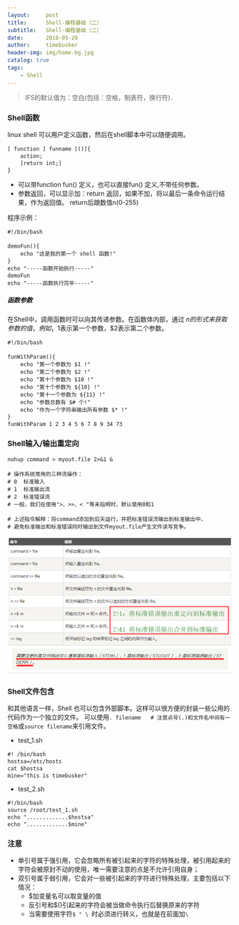 ```yaml
---
layout:     post
title:      Shell-编程基础（二）
subtitle:   Shell-编程基础（二）
date:       2018-05-29
author:     timebusker
header-img: img/home-bg.jpg
catalog: true
tags:
    - Shell
---
```


> IFS的默认值为：空白(包括：空格，制表符，换行符)．

### Shell函数   
linux shell 可以用户定义函数，然后在shell脚本中可以随便调用。  
```
[ function ] funname [()]{
    action;
    [return int;]
}
```  
- 可以带function fun() 定义，也可以直接fun() 定义,不带任何参数。   
- 参数返回，可以显示加：return 返回，如果不加，将以最后一条命令运行结果，作为返回值。 return后跟数值n(0-255)

程序示例：    
```  
#!/bin/bash

demoFun(){
    echo "这是我的第一个 shell 函数!"
}
echo "-----函数开始执行-----"
demoFun
echo "-----函数执行完毕-----"
```  
##### 函数参数  
在Shell中，调用函数时可以向其传递参数。在函数体内部，通过 $n 的形式来获取参数的值，例如，$1表示第一个参数，$2表示第二个参数。    
```
#!/bin/bash

funWithParam(){
    echo "第一个参数为 $1 !"
    echo "第二个参数为 $2 !"
    echo "第十个参数为 $10 !"
    echo "第十个参数为 ${10} !"
    echo "第十一个参数为 ${11} !"
    echo "参数总数有 $# 个!"
    echo "作为一个字符串输出所有参数 $* !"
}
funWithParam 1 2 3 4 5 6 7 8 9 34 73
```     

### Shell输入/输出重定向     
```
nohup command > myout.file 2>&1 &

# 操作系统常用的三种流操作：
# 0  标准输入
# 1  标准输出流
# 2  标准错误流
# 一般，我们在使用">、>>、< "等未指明时，默认使用0和1

# 上述指令解释：将command添加到后天运行，并把标准错误流输出到标准输出中，
# 避免标准输出和标准错误同时输出到文件myout.file产生文件读写竞争。
```  
![image](/img/shell/3.png)  

### Shell文件包含   
和其他语言一样，Shell 也可以包含外部脚本。这样可以很方便的封装一些公用的代码作为一个独立的文件。
可以使用`. filename   # 注意点号(.)和文件名中间有一空格`或`source filename`来引用文件。    
- test_1.sh   
```  
#! /bin/bash
hostsa=/etc/hosts
cat $hostsa
mine="this is timebusker"
```  

- test_2.sh    
```
#!/bin/bash
source /root/test_1.sh
echo ".............$hostsa"
echo ".............$mine"
```  

### 注意   
  - 单引号属于强引用，它会忽略所有被引起来的字符的特殊处理，被引用起来的字符会被原封不动的使用，唯一需要注意的点是不允许引用自身；
  - 双引号属于弱引用，它会对一些被引起来的字符进行特殊处理，主要包括以下情况：   
     + $加变量名可以取变量的值   
	 + 反引号和$()引起来的字符会被当做命令执行后替换原来的字符  
	 + 当需要使用字符`$ " \ `时必须进行转义，也就是在前面加` \ `